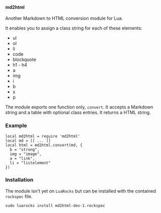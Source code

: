 #### md2html

Another Markdown to HTML conversion module for Lua.

It enables you to assign a class string for each of these elements:

- ul
- ol
- li
- code
- blockquote
- h1 - h4
- a
- img
- i
- b
- s
- p

The module exports one function only, `convert`.
It accepts a Markdown string and a table with
optional class entries. It returns a HTML string.

### Example

```
local md2html = require 'md2html'
local md = [[ ... ]]
local html = md2html.convert(md, {
  b = "strong",
  img = "image",
  a = "link",
  li = "listelement"
})
```

### Installation

The module isn't yet on `LuaRocks` but can be installed with the
contained `rockspec` file.

`sudo luarocks install md2html-dev-1.rockspec`
